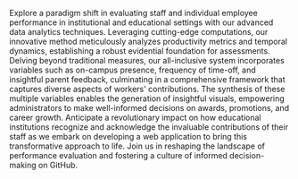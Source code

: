 Explore a paradigm shift in evaluating staff and individual employee performance in institutional and educational settings with our advanced data analytics techniques. Leveraging cutting-edge computations, our innovative method meticulously analyzes productivity metrics and temporal dynamics, establishing a robust evidential foundation for assessments. Delving beyond traditional measures, our all-inclusive system incorporates variables such as on-campus presence, frequency of time-off, and insightful parent feedback, culminating in a comprehensive framework that captures diverse aspects of workers' contributions. The synthesis of these multiple variables enables the generation of insightful visuals, empowering administrators to make well-informed decisions on awards, promotions, and career growth. Anticipate a revolutionary impact on how educational institutions recognize and acknowledge the invaluable contributions of their staff as we embark on developing a web application to bring this transformative approach to life. Join us in reshaping the landscape of performance evaluation and fostering a culture of informed decision-making on GitHub.
